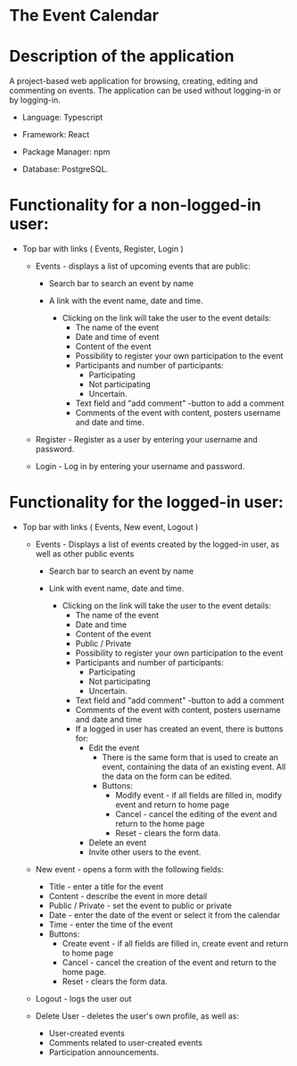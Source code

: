 # The Event Calendar

# Description of the application

A project-based web application for browsing, creating, editing and commenting on events. The application can be used without logging-in or by logging-in.

- Language: Typescript

- Framework: React

- Package Manager: npm

- Database: PostgreSQL.


# Functionality for a non-logged-in user:

- Top bar with links ( Events, Register, Login )

    - Events - displays a list of upcoming events that are public:

        - Search bar to search an event by name

        - A link with the event name, date and time.
            - Clicking on the link will take the user to the event details:
                - The name of the event
                - Date and time of event
                - Content of the event
                - Possibility to register your own participation to the event
                - Participants and number of participants:
                    - Participating
                    - Not participating
                    - Uncertain.
                - Text field and "add comment" -button to add a comment
                - Comments of the event with content, posters username and date and time.

    - Register - Register as a user by entering your username and password.

    - Login - Log in by entering your username and password.

# Functionality for the logged-in user:

- Top bar with links ( Events, New event, Logout )

    - Events - Displays a list of events created by the logged-in user, as well as other public events

        - Search bar to search an event by name

        - Link with event name, date and time.
            - Clicking on the link will take the user to the event details:
                - The name of the event
                - Date and time
                - Content of the event
                - Public / Private
                - Possibility to register your own participation to the event
                - Participants and number of participants:
                    - Participating
                    - Not participating
                    - Uncertain.
                - Text field and "add comment" -button to add a comment
                - Comments of the event with content, posters username and date and time
                - If a logged in user has created an event, there is buttons for:
                    - Edit the event
                        - There is the same form that is used to create an event, containing the data of an existing event. All the data on the form can be edited.
                        - Buttons:
                            - Modify event - if all fields are filled in, modify event and return to home page
                            - Cancel - cancel the editing of the event and return to the home page
                            - Reset - clears the form data.
                    - Delete an event
                    - Invite other users to the event.

    - New event - opens a form with the following fields:

        - Title - enter a title for the event
        - Content - describe the event in more detail
        - Public / Private - set the event to public or private
        - Date - enter the date of the event or select it from the calendar
        - Time - enter the time of the event
        - Buttons:
            - Create event - if all fields are filled in, create event and return to home page
            - Cancel - cancel the creation of the event and return to the home page.
            - Reset - clears the form data.

    - Logout - logs the user out

    - Delete User - deletes the user's own profile, as well as:
        - User-created events
        - Comments related to user-created events
        - Participation announcements.
